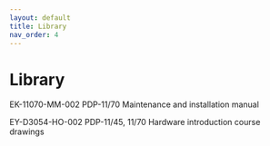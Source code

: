 ```yaml
---
layout: default
title: Library
nav_order: 4
---
```


# Library

EK-11070-MM-002 PDP-11/70 Maintenance and installation manual

EY-D3054-HO-002 PDP-11/45, 11/70 Hardware introduction course drawings
